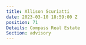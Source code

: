 ```yaml
---
title: Allison Scuriatti
date: 2023-03-10 18:59:00 Z
position: 71
Details: Compass Real Estate
Section: advisory
---
```


